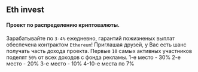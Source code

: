 ## Eth invest
#### Проект по распределению криптовалюты.
Зарабатывайте по `3-4%` ежедневно, гарантий пожизненых выплат обеспечена контрактом `Ethereum`!
Приглашая друзей, у Вас есть шанс получать часть дохода проекта.
 Первые `10` самых активных участников поделят `50%` от всех доходов с фонда рекламы.
 1-е место - 30%
 2-е место - 20%
 3-е место - 10%
 4-10-е места по 7%